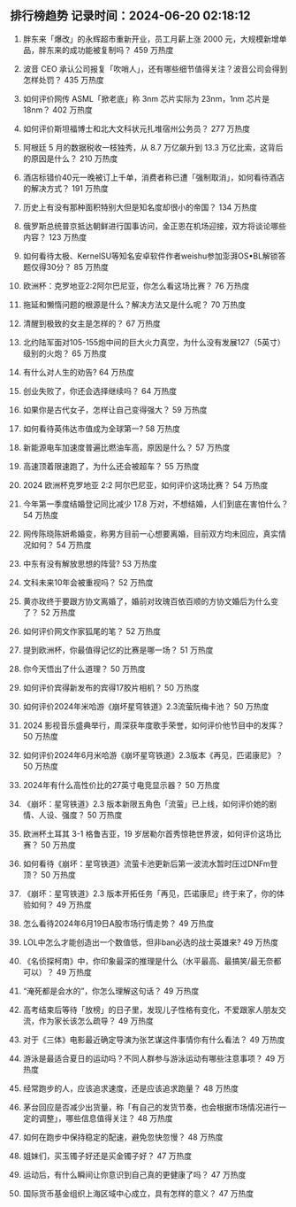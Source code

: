 
## 排行榜趋势 记录时间：2024-06-20 02:18:12
  
  1. 胖东来「爆改」的永辉超市重新开业，员工月薪上涨 2000 元，大规模新增单品，胖东来的成功能被复制吗？ 459 万热度
    
  2. 波音 CEO 承认公司报复「吹哨人」，还有哪些细节值得关注？波音公司会得到怎样处罚？ 435 万热度
    
  3. 如何评价网传 ASML「掀老底」称 3nm 芯片实际为 23nm，1nm 芯片是 18nm？ 402 万热度
    
  4. 如何评价斯坦福博士和北大文科状元扎堆宿州公务员？ 277 万热度
    
  5. 阿根廷 5 月的数据税收一枝独秀，从 8.7 万亿飙升到 13.3 万亿比索，这背后的原因是什么？ 210 万热度
    
  6. 酒店标错价40元一晚被订上千单，消费者称已遭「强制取消」，如何看待酒店的解决方式？ 191 万热度
    
  7. 历史上有没有那种面积特别大但是知名度却很小的帝国？ 134 万热度
    
  8. 俄罗斯总统普京抵达朝鲜进行国事访问，金正恩在机场迎接，双方将谈论哪些内容？ 123 万热度
    
  9. 如何看待太极、KernelSU等知名安卓软件作者weishu参加澎湃OS•BL解锁答题仅得30分？ 85 万热度
    
  10. 欧洲杯：克罗地亚2:2阿尔巴尼亚，你怎么看这场比赛？ 76 万热度
    
  11. 拖延和懒惰问题的根源是什么？解决方法又是什么呢？ 70 万热度
    
  12. 清醒到极致的女主是怎样的？ 67 万热度
    
  13. 北约陆军面对105-155炮中间的巨大火力真空，为什么没有发展127（5英寸）级别的火炮？ 65 万热度
    
  14. 有什么对人生的劝告? 64 万热度
    
  15. 创业失败了，你还会选择继续吗？ 64 万热度
    
  16. 如果你是古代女子，怎样让自己变得强大？ 59 万热度
    
  17. 如何看待英伟达市值成为全球第一? 58 万热度
    
  18. 新能源电车加速度普遍比燃油车高，原因是什么？ 57 万热度
    
  19. 高速顶着限速跑了，为什么还会被超车？ 55 万热度
    
  20. 2024 欧洲杯克罗地亚 2:2 阿尔巴尼亚，如何评价这场比赛？ 54 万热度
    
  21. 今年第一季度结婚登记同比减少 17.8 万对，不想结婚，人们到底在害怕什么？ 54 万热度
    
  22. 网传陈晓陈妍希婚变，称男方目前一心想要离婚，目前双方均未回应，真实情况如何？ 54 万热度
    
  23. 中东有没有解放思想的阵营? 53 万热度
    
  24. 文科未来10年会被重视吗？ 52 万热度
    
  25. 黄亦玫终于要跟方协文离婚了，婚前对玫瑰百依百顺的方协文婚后为什么变了？ 52 万热度
    
  26. 如何评价网文作家狐尾的笔？ 52 万热度
    
  27. 提到欧洲杯，你最值得记忆的比赛是哪一场？ 51 万热度
    
  28. 你今天悟出了什么道理？ 50 万热度
    
  29. 如何评价宾得新发布的宾得17胶片相机？ 50 万热度
    
  30. 如何评价2024年米哈游《崩坏星穹铁道》2.3流萤阮梅卡池？ 50 万热度
    
  31. 2024 影视音乐盛典举行，周深获年度歌手荣誉，如何评价他节目中的发挥？ 50 万热度
    
  32. 如何评价2024年6月米哈游《崩坏星穹铁道》2.3版本《再见，匹诺康尼》？ 50 万热度
    
  33. 2024年有什么高性价比的27英寸电竞显示器？ 50 万热度
    
  34. 《崩坏：星穹铁道》2.3 版本新限五角色「流萤」已上线，如何评价她的剧情、人设、强度？ 50 万热度
    
  35. 欧洲杯土耳其 3-1 格鲁吉亚，19 岁居勒尔首秀惊艳世界波，如何评价这场比赛？ 50 万热度
    
  36. 如何看待《崩坏：星穹铁道》流萤卡池更新后第一波流水暂时压过DNFm登顶？ 50 万热度
    
  37. 《崩坏：星穹铁道》2.3 版本开拓任务「再见，匹诺康尼」终于来了，你的体验如何？ 49 万热度
    
  38. 怎么看待2024年6月19日A股市场行情走势？ 49 万热度
    
  39. LOL中怎么才能创造出一个数值低，但非ban必选的战士英雄来? 49 万热度
    
  40. 《名侦探柯南》中，你印象最深的推理是什么（水平最高、最搞笑/最无奈都可以）？ 49 万热度
    
  41. “淹死都是会水的”，你怎么理解这句话？ 49 万热度
    
  42. 高考结束后等待「放榜」的日子里，发现儿子性格有变化，不爱跟家人朋友交流，作为家长该怎么疏导？ 49 万热度
    
  43. 对于《三体》电影最近确定导演为张艺谋这件事情你有什么看法？ 49 万热度
    
  44. 游泳是最适合夏日的运动吗？不同人群参与游泳运动有哪些注意事项？ 49 万热度
    
  45. 经常跑步的人，应该追求速度，还是应该追求跑量？ 48 万热度
    
  46. 茅台回应是否减少出货量，称「有自己的发货节奏，也会根据市场情况进行一定的调整」，哪些信息值得关注？ 48 万热度
    
  47. 如何在跑步中保持稳定的配速，避免忽快忽慢？ 48 万热度
    
  48. 姐妹们，买玉镯子好还是买金镯子好？ 47 万热度
    
  49. 运动后，有什么瞬间让你意识到自己真的更健康了吗？ 47 万热度
    
  50. 国际货币基金组织上海区域中心成立，具有怎样的意义？ 47 万热度
    